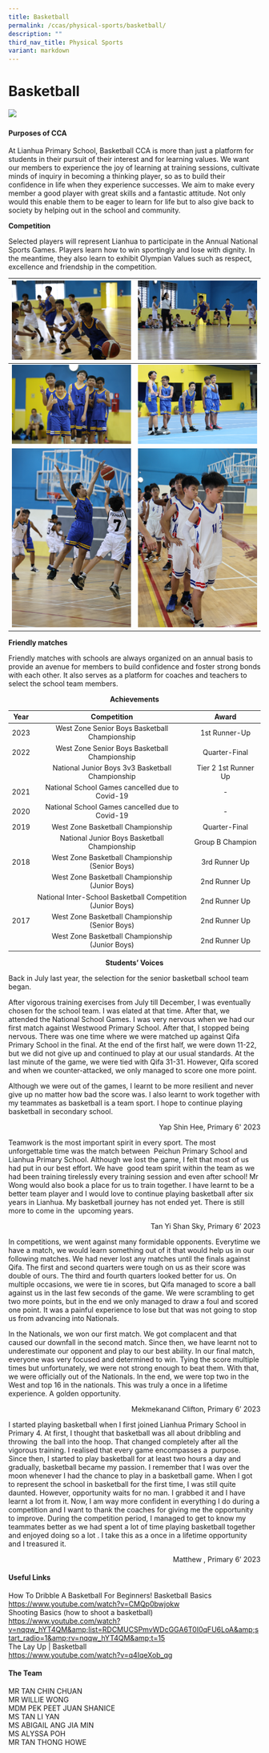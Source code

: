 ```yaml
---
title: Basketball
permalink: /ccas/physical-sports/basketball/
description: ""
third_nav_title: Physical Sports
variant: markdown
---
```

# **Basketball**

![](/images/CCAs/Basketball/cca23_102.JPG)

#### **Purposes of CCA**

At Lianhua Primary School, Basketball CCA is more than just a platform for students in their pursuit of their interest and for learning values. We want our members to experience the joy of learning at training sessions, cultivate minds of inquiry in becoming a thinking player, so as to build their confidence in life when they experience successes. We aim to make every member a good player with great skills and a fantastic attitude. Not only would this enable them to be eager to learn for life but to also give back to society by helping out in the school and community.

  
**Competition**

Selected players will represent Lianhua to participate in the Annual National Sports Games. Players learn how to win sportingly and lose with dignity. In the meantime, they also learn to exhibit Olympian Values such as respect, excellence and friendship in the competition.


| ![](/images/CCAs/Basketball/basketball23_128.JPG) | ![](/images/CCAs/Basketball/basketball23_28.JPG) | 
|:-:|:-:| 
| ![](/images/CCAs/Basketball/basketball23_134.JPG)     | ![](/images/CCAs/Basketball/basketball23_102.JPG) 
| ![](/images/CCAs/Basketball/basketball23_123.JPG)   | ![](/images/CCAs/Basketball/basketball23_62.JPG)     | 


**Friendly matches**

Friendly matches with schools are always organized on an annual basis to provide an avenue for members to build confidence and foster strong bonds with each other. It also serves as a platform for coaches and teachers to select the school team members.


**<center>Achievements</center>**

| Year |                           Competition                          |       Award      |
|:----:|:--------------------------------------------------------------:|:----------------:|
| 2023 |         West Zone Senior Boys Basketball Championship        |         1st Runner-Up        |
| 2022 |         West Zone Senior Boys Basketball Championship        |         Quarter-Final        |
|          |         National Junior Boys 3v3 Basketball Championship       |         Tier 2 1st Runner Up        |
| 2021 |         National School Games cancelled due to Covid-19        |         -        |
| 2020 |         National School Games cancelled due to Covid-19        |         -        |
| 2019 |                West Zone Basketball Championship               |   Quarter-Final  |
|      |          National Junior Boys Basketball Championship          | Group B Champion |
| 2018 |       West Zone Basketball Championship<br>(Senior Boys)       |  3rd  Runner Up |
|      |       West Zone Basketball Championship<br>(Junior Boys)       |   2nd Runner Up  |
|      | National Inter-School Basketball Competition <br>(Junior Boys) |   2nd Runner Up  |
| 2017 |       West Zone Basketball Championship<br>(Senior Boys)       |   2nd Runner Up  |
|      |       West Zone Basketball Championship<br>(Junior Boys)       |   2nd Runner Up  |

<center><b>Students’ Voices</b></center>
  
Back in July last year, the selection for the senior basketball school team began.

After vigorous training exercises from July till December, I was eventually chosen for the school team. I was elated at that time. After that, we attended the National School Games. I was very nervous when we had our first match against Westwood Primary School. After that, I stopped being nervous. There was one time where we were matched up against Qifa Primary School in the final. At the end of the first half, we were down 11-22, but we did not give up and continued to play at our usual standards. At the last minute of the game, we were tied with Qifa 31-31. However, Qifa scored and when we counter-attacked, we only managed to score one more point.

Although we were out of the games, I learnt to be more resilient and never give up no matter how bad the score was. I also learnt to work together with my teammates as basketball is a team sport. I hope to continue playing basketball in secondary school.

<p style="text-align: right"> Yap Shin Hee, Primary 6' 2023<br></p>

Teamwork is the most important spirit in every sport. The most unforgettable time was the match between&nbsp; Peichun Primary School and&nbsp; Lianhua Primary School. Although we lost the game, I felt that most of us had put in our best effort. We have &nbsp;good team spirit within the team as we had been training tirelessly every training session and even after school! Mr Wong would also book a place for us to train together. I have learnt to be a better team player and I would love to continue playing basketball after six&nbsp; years in Lianhua. My basketball journey has not ended yet. There is still more to come in the&nbsp; upcoming years.&nbsp;

<p style="text-align: right"> Tan Yi Shan Sky, Primary 6’ 2023<br></p>

In competitions, we went against many formidable opponents. Everytime we have a match, we would learn something out of it that would help us in our following matches. We had never lost any matches until the finals against Qifa. The first and second quarters were tough on us as their score was double of ours. The third and fourth quarters looked better for us. On multiple occasions, we were tie in scores, but Qifa managed to score a ball against us in the last few seconds of the game. We were scrambling to get two more points, but in the end we only managed to draw a foul and scored one point. It was a painful experience to lose but that was not going to stop us from advancing into Nationals.&nbsp;

In the Nationals, we won our first match. We got complacent and that caused our downfall in the second match. Since then, we have learnt not to underestimate our opponent and play to our best ability. In our final match, everyone was very focused and determined to win. Tying the score multiple times but unfortunately, we were not strong enough to beat them. With that, we were officially out of the Nationals. In the end, we were top two in the West and top 16 in the nationals. This was truly a once in a lifetime experience. A golden opportunity.

<p style="text-align: right">Mekmekanand Clifton, Primary 6’ 2023<br></p>

I started playing basketball when I first joined Lianhua Primary School in Primary 4. At first, I thought that basketball was all about dribbling and throwing&nbsp; the ball into the hoop. That changed completely after all the vigorous training. I realised that every game encompasses a&nbsp; purpose. Since then, I started to play basketball for at least two hours a day and gradually, basketball became my passion. I remember that I was over the moon whenever I had the chance to play in a basketball game. When I got to represent the school in basketball for the first time, I was still quite daunted. However, opportunity waits for no man. I grabbed it and I have learnt a lot from it. Now, I am way more confident in everything I do during a competition and I want to thank the coaches for giving me the opportunity to improve. During the competition period, I managed to get to know my teammates better as we had spent a lot of time playing basketball together and enjoyed doing so a lot . I take this as a once in a lifetime opportunity and I treasured it.

<p style="text-align: right">Matthew , Primary 6’ 2023<br></p>

####  **Useful Links**   

How To Dribble A Basketball For Beginners! Basketball Basics    
<a href="https://www.youtube.com/watch?v=CMQp0bwjokw">https://www.youtube.com/watch?v=CMQp0bwjokw</a>    
Shooting Basics (how to shoot a basketball)   
<a href="https://www.youtube.com/watch?v=nqqw_hYT4QM&amp;list=RDCMUCSPmvWDcGGA6T0I0qFU6LoA&amp;start_radio=1&amp;rv=nqqw_hYT4QM&amp;t=15">https://www.youtube.com/watch?v=nqqw_hYT4QM&amp;list=RDCMUCSPmvWDcGGA6T0I0qFU6LoA&amp;start_radio=1&amp;rv=nqqw_hYT4QM&amp;t=15</a>    
The Lay Up | Basketball    
<a href="https://www.youtube.com/watch?v=q4IqeXob_qg">https://www.youtube.com/watch?v=q4IqeXob_qg</a>


####  **The Team**   

MR TAN CHIN CHUAN <br>
MR WILLIE WONG<br>
MDM PEK PEET JUAN SHANICE <br>
MS TAN LI YAN  <br>
MS ABIGAIL ANG JIA MIN <br>
MS ALYSSA POH<br>
MR TAN THONG HOWE<br>